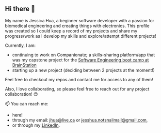 ## Hi there 👋

My name is Jessica Hua, a beginner software developer with a passion for biomedical engineering and creating things with electronics.
This profile was created so I could keep a record of my projects and share my progress/work as I develop my skills and explore/attempt different projects! 

Currently, I am:
- continuing to work on Companionate; a skills-sharing platform/app that was my capstone project for the [Software Engineering boot camp at BrainStation](https://brainstation.io/online/software-engineering-bootcamp)
- starting up a new project (deciding between 2 projects at the moment!)

Feel free to checkout my repos and contact me for access to any of them! 

Also, I love collaborating, so please feel free to reach out for any project collaboration! 😊

📫 You can reach me: 
- here!
- through my email: jhua@live.ca or jesshua.notsnailmail@gmail.com,
- or through my [LinkedIn](www.linkedin.com/in/jessica-gm-hua).



<!--
**jgmhua/jgmhua** is a ✨ _special_ ✨ repository because its `README.md` (this file) appears on your GitHub profile.
-->
